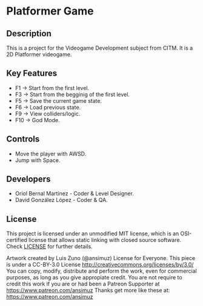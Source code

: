 # Platformer Game

## Description

This is a project for the Videogame Development subject from CITM.
It is a 2D Platformer videogame.

## Key Features

 - F1 -> Start from the first level.
 - F3 -> Start from the begginig of the first level.
 - F5 -> Save the current game state.
 - F6 -> Load previous state.
 - F9 -> View colliders/logic.
 - F10 -> God Mode.
 
## Controls

 - Move the player with AWSD.
 - Jump with Space.

## Developers

 - Oriol Bernal Martínez - Coder & Level Designer.
 - David González López - Coder & QA.

## License

This project is licensed under an unmodified MIT license, which is an OSI-certified license that allows static linking with closed source software. Check [LICENSE](LICENSE) for further details.

Artwork created by Luis Zuno (@ansimuz)
License for Everyone. This piece is under a CC-BY-3.0 License http://creativecommons.org/licenses/by/3.0/
You can copy, modify, distribute and perform the work, even for commercial purposes, as long as you give appropiate credit. 
You are not require to credit this work if you are or had been a Patreon Supporter at https://www.patreon.com/ansimuz
Thanks get more like these at: https://www.patreon.com/ansimuz

